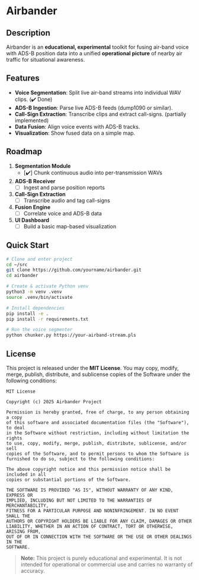 # Airbander

## Description  
Airbander is an **educational, experimental** toolkit for fusing air-band voice with ADS-B position data into a unified **operational picture** of nearby air traffic for situational awareness.

## Features  
- **Voice Segmentation**: Split live air-band streams into individual WAV clips. (✔️ Done)  
- **ADS-B Ingestion**: Parse live ADS-B feeds (dump1090 or similar).  
- **Call-Sign Extraction**: Transcribe clips and extract call-signs. (partially implemented)
- **Data Fusion**: Align voice events with ADS-B tracks.  
- **Visualization**: Show fused data on a simple map.

## Roadmap  
1. **Segmentation Module**  
   - [✔️] Chunk continuous audio into per-transmission WAVs  
2. **ADS-B Receiver**  
   - [ ] Ingest and parse position reports  
3. **Call-Sign Extraction**  
   - [ ] Transcribe audio and tag call-signs  
4. **Fusion Engine**  
   - [ ] Correlate voice and ADS-B data  
5. **UI Dashboard**  
   - [ ] Build a basic map-based visualization  

## Quick Start
```bash
# Clone and enter project
cd ~/src
git clone https://github.com/yourname/airbander.git
cd airbander

# Create & activate Python venv
python3 -m venv .venv
source .venv/bin/activate

# Install dependencies
pip install -e .
pip install -r requirements.txt

# Run the voice segmenter
python chunker.py https://your-airband-stream.pls
```

## License  
This project is released under the **MIT License**. You may copy, modify, merge, publish, distribute, and sublicense copies of the Software under the following conditions:

```
MIT License

Copyright (c) 2025 Airbander Project

Permission is hereby granted, free of charge, to any person obtaining a copy
of this software and associated documentation files (the "Software"), to deal
in the Software without restriction, including without limitation the rights
to use, copy, modify, merge, publish, distribute, sublicense, and/or sell
copies of the Software, and to permit persons to whom the Software is
furnished to do so, subject to the following conditions:

The above copyright notice and this permission notice shall be included in all
copies or substantial portions of the Software.

THE SOFTWARE IS PROVIDED "AS IS", WITHOUT WARRANTY OF ANY KIND, EXPRESS OR
IMPLIED, INCLUDING BUT NOT LIMITED TO THE WARRANTIES OF MERCHANTABILITY,
FITNESS FOR A PARTICULAR PURPOSE AND NONINFRINGEMENT. IN NO EVENT SHALL THE
AUTHORS OR COPYRIGHT HOLDERS BE LIABLE FOR ANY CLAIM, DAMAGES OR OTHER
LIABILITY, WHETHER IN AN ACTION OF CONTRACT, TORT OR OTHERWISE, ARISING FROM,
OUT OF OR IN CONNECTION WITH THE SOFTWARE OR THE USE OR OTHER DEALINGS IN THE
SOFTWARE.
```

> **Note:** This project is purely educational and experimental. It is not intended for operational or commercial use and carries no warranty of accuracy.
